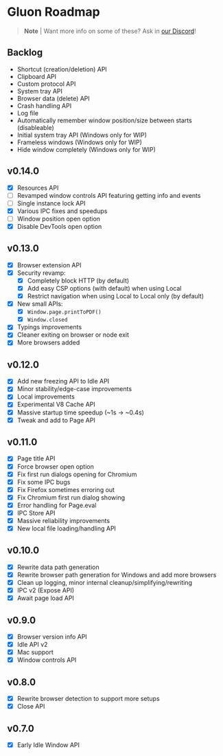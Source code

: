 # Gluon Roadmap

> **Note** |
> Want more info on some of these? Ask in [our Discord](https://discord.gg/RFtUCA8fST)!

## Backlog
- Shortcut (creation/deletion) API
- Clipboard API
- Custom protocol API
- System tray API
- Browser data (delete) API
- Crash handling API
- Log file
- Automatically remember window position/size between starts (disableable)
- Initial system tray API (Windows only for WIP)
- Frameless windows (Windows only for WIP)
- Hide window completely (Windows only for WIP)

## v0.14.0
- [X] Resources API
- [ ] Revamped window controls API featuring getting info and events
- [ ] Single instance lock API
- [X] Various IPC fixes and speedups
- [ ] Window position open option
- [X] Disable DevTools open option

## v0.13.0
- [X] Browser extension API
- [X] Security revamp:
  - [X] Completely block HTTP (by default)
  - [X] Add easy CSP options (with default) when using Local
  - [X] Restrict navigation when using Local to Local only (by default)
- [X] New small APIs:
  - [X] `Window.page.printToPDF()`
  - [X] `Window.closed`
- [X] Typings improvements
- [X] Cleaner exiting on browser or node exit
- [X] More browsers added

## v0.12.0
- [X] Add new freezing API to Idle API
- [X] Minor stability/edge-case improvements
- [X] Local improvements
- [X] Experimental V8 Cache API
- [X] Massive startup time speedup (~1s -> ~0.4s)
- [X] Tweak and add to Page API

## v0.11.0
- [X] Page title API
- [X] Force browser open option
- [X] Fix first run dialogs opening for Chromium
- [X] Fix some IPC bugs
- [X] Fix Firefox sometimes erroring out
- [X] Fix Chromium first run dialog showing
- [X] Error handling for Page.eval
- [X] IPC Store API
- [X] Massive reliability improvements
- [X] New local file loading/handling API

## v0.10.0
- [X] Rewrite data path generation
- [X] Rewrite browser path generation for Windows and add more browsers
- [X] Clean up logging, minor internal cleanup/simplifying/rewriting
- [X] IPC v2 (Expose API)
- [X] Await page load API

## v0.9.0
- [X] Browser version info API
- [X] Idle API v2
- [X] Mac support
- [X] Window controls API

## v0.8.0
- [X] Rewrite browser detection to support more setups
- [X] Close API

## v0.7.0
- [X] Early Idle Window API